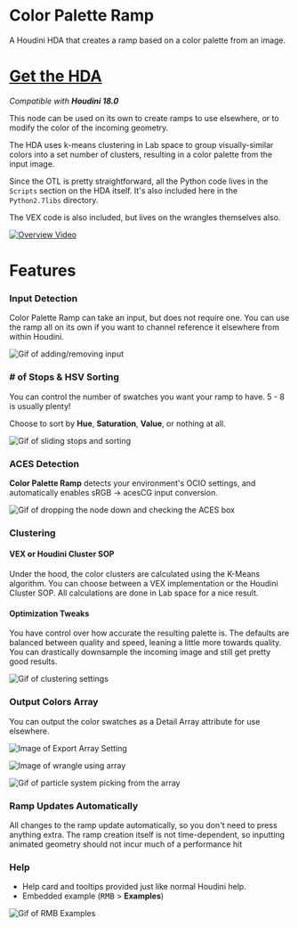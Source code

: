 # Color Palette Ramp
A Houdini HDA that creates a ramp based on a color palette from an image.

# [Get the HDA](https://github.com/jamesrobinsonvfx/colorpaletteramp/raw/0.4.1/source/otls/bin/jamesr_colorpaletteramp.hda)

*Compatible with __Houdini 18.0__*

This node can be used on its own to create ramps to use elsewhere, or to modify
the color of the incoming geometry.

The HDA uses k-means clustering in Lab space to group visually-similar colors
into a set number of clusters, resulting in a color palette from the input image.

Since the OTL is pretty straightforward, all the Python code lives in the
``Scripts`` section on the HDA itself. It's also included here in the
``Python2.7libs`` directory.

The VEX code is also included, but lives on the wrangles themselves also.

[![Overview Video](https://github.com/jamesrobinsonvfx/colorpaletteramp/blob/master/docs/images/vimeo_screenshot.png)](https://vimeo.com/423896113 "Color Palette Ramp Demo")

# Features

### Input Detection
Color Palette Ramp can take an input, but does not require one. You can use the
ramp all on its own if you want to channel reference it elsewhere from within
Houdini.

![Gif of adding/removing input](https://github.com/jamesrobinsonvfx/colorpaletteramp/blob/master/docs/images/auto_input.gif)

### \# of Stops & HSV Sorting
You can control the number of swatches you want your ramp to have. 5 - 8 is
usually plenty!

Choose to sort by __Hue__, __Saturation__, __Value__, or nothing at all.

![Gif of sliding stops and sorting](https://github.com/jamesrobinsonvfx/colorpaletteramp/blob/master/docs/images/stops_and_sort.gif)

### ACES Detection
__Color Palette Ramp__ detects your environment's OCIO settings, and automatically
enables sRGB -> acesCG input conversion.

![Gif of dropping the node down and checking the ACES box](https://github.com/jamesrobinsonvfx/colorpaletteramp/blob/master/docs/images/aces_detect.gif)

### Clustering
#### VEX or Houdini Cluster SOP
Under the hood, the color clusters are calculated using the K-Means algorithm.
You can choose between a VEX implementation or the Houdini Cluster SOP. All
calculations are done in Lab space for a nice result.

#### Optimization Tweaks
You have control over how accurate the resulting palette is. The defaults are
balanced between quality and speed, leaning a little more towards quality. You
can drastically downsample the incoming image and still get pretty good results.

![Gif of clustering settings](https://github.com/jamesrobinsonvfx/colorpaletteramp/blob/master/docs/images/cluster_settings.gif)

### Output Colors Array
You can output the color swatches as a Detail Array attribute for use elsewhere.

![Image of Export Array Setting](https://github.com/jamesrobinsonvfx/colorpaletteramp/blob/master/docs/images/export_array1.png)

![Image of wrangle using array](https://github.com/jamesrobinsonvfx/colorpaletteramp/blob/master/docs/images/export_array2.png)

![Gif of particle system picking from the array](https://github.com/jamesrobinsonvfx/colorpaletteramp/blob/master/docs/images/export_array3.gif)

### Ramp Updates Automatically
All changes to the ramp update automatically, so you don't need to press anything
extra. The ramp creation itself is not time-dependent, so inputting animated geometry should not incur much of a performance hit


### Help
* Help card and tooltips provided just like normal Houdini help.
* Embedded example (<kbd>RMB</kbd> > __Examples__)

![Gif of RMB Examples](https://github.com/jamesrobinsonvfx/colorpaletteramp/blob/master/docs/images/embedded_example.gif)


